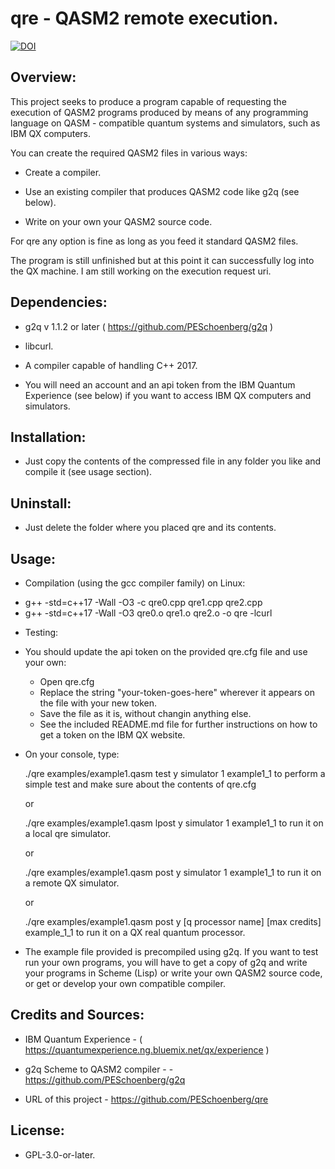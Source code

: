 # qre - QASM2 remote execution.

[![DOI](https://zenodo.org/badge/DOI/10.5281/zenodo.2612792.svg)](https://doi.org/10.5281/zenodo.2612792)


## Overview:

This project seeks to produce a program capable of requesting the execution
of QASM2 programs produced by means of any programming language on QASM -
compatible quantum systems and simulators, such as IBM QX computers.

You can create the required QASM2 files in various ways:

* Create a compiler.

* Use an existing compiler that produces QASM2 code like g2q (see below).

* Write on your own your QASM2 source code.

For qre any option is fine as long as you feed it standard QASM2 files.

The program is still unfinished but at this point it can successfully log
into the QX machine. I am still working on the execution request uri.


## Dependencies:

* g2q v 1.1.2 or later ( https://github.com/PESchoenberg/g2q )

* libcurl.

* A compiler capable of handling C++ 2017.

* You will need an account and an api token from the IBM Quantum Experience
(see below) if you want to access IBM QX computers and simulators.


## Installation:

* Just copy the contents of the compressed file in any folder you like and
compile it (see usage section).


## Uninstall:

* Just delete the folder where you placed qre and its contents.


## Usage:

* Compilation (using the gcc compiler family) on Linux:

- g++ -std=c++17 -Wall -O3 -c qre0.cpp qre1.cpp qre2.cpp
- g++ -std=c++17 -Wall -O3 qre0.o qre1.o qre2.o -o qre -lcurl

* Testing:
- You should update the api token on the provided qre.cfg file and use your
own:
  - Open qre.cfg
  - Replace the string "your-token-goes-here" wherever it appears on the file
  with your new token.
  - Save the file as it is, without changin anything else.
  - See the included README.md file for further instructions on how
  to get a token on the IBM QX website.
- On your console, type:

  ./qre examples/example1.qasm test y simulator 1 example1_1 <ENT> to perform
  a simple test and make sure about the contents of qre.cfg

  or

  ./qre examples/example1.qasm lpost y simulator 1 example1_1 <ENT> to run it
  on a local qre simulator.

  or

  ./qre examples/example1.qasm post y simulator 1 example1_1 <ENT> to run it
  on a remote QX simulator.

  or

  ./qre examples/example1.qasm post y [q processor name] [max credits]
  example_1_1 <ENT> to run it on a QX real quantum processor.
  
- The example file provided is precompiled using g2q. If you want to test run
your own programs, you will have to get a copy of g2q and write your programs
in Scheme (Lisp) or write your own QASM2 source code, or get or develop your
own compatible compiler.


## Credits and Sources:

* IBM Quantum Experience - ( https://quantumexperience.ng.bluemix.net/qx/experience )

* g2q Scheme to QASM2 compiler - - https://github.com/PESchoenberg/g2q

* URL of this project - https://github.com/PESchoenberg/qre

## License:

* GPL-3.0-or-later.


